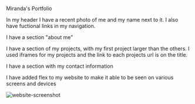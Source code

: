 Miranda's Portfolio

In my header I have a recent photo of me and my name next to it. I also have fuctional links in my navigation.

I have a section "about me"

I have a section of my projects, with my first project larger than the others. I used iframes for my projects and the link to each projects url is on the title.

I have a section with my contact information

I have added flex to my website to make it able to be seen on various screens and devices

![website-screenshot](https://user-images.githubusercontent.com/96323393/152705848-8ed5466d-6834-4794-83a8-5c6d050264c2.jpg)


